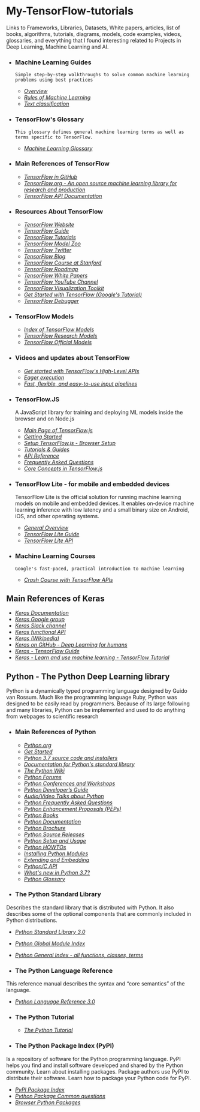 # My-TensorFlow-tutorials

Links to Frameworks, Libraries,  Datasets, White papers, articles, list of books, algorithms, tutorials, diagrams, models, code examples, videos, glossaries, and everything that I found interesting related to Projects in Deep Learning, Machine Learning and AI.

- ### Machine Learning Guides

      Simple step-by-step walkthroughs to solve common machine learning problems using best practices

   - [*Overview*](https://developers.google.com/machine-learning/guides/)
   - [*Rules of Machine Learning*](https://developers.google.com/machine-learning/guides/rules-of-ml/)
   - [*Text classification*](https://developers.google.com/machine-learning/guides/text-classification/)

- ### TensorFlow's Glossary

      This glossary defines general machine learning terms as well as terms specific to TensorFlow.
   
   - [*Machine Learning Glossary*](https://developers.google.com/machine-learning/glossary/)
   
- ### Main References of TensorFlow

   - [*TensorFlow in GitHub*](<https://github.com/tensorflow/tensorflow>)
   - [*TensorFlow.org - An open source machine learning library for research and production*](https://www.tensorflow.org/)
   - [*TensorFlow API Documentation*](https://www.tensorflow.org/api_docs)

- ### Resources About TensorFlow

   - [*TensorFlow Website*](https://www.tensorflow.org/)
   - [*TensorFlow Guide*](https://www.tensorflow.org/guide)
   - [*TensorFlow Tutorials*](https://www.tensorflow.org/tutorials/)
   - [*TensorFlow Model Zoo*](https://github.com/tensorflow/models)
   - [*TensorFlow Twitter*](https://twitter.com/tensorflow)
   - [*TensorFlow Blog*](https://medium.com/tensorflow)
   - [*TensorFlow Course at Stanford*](https://web.stanford.edu/class/cs20si)
   - [*TensorFlow Roadmap*](https://www.tensorflow.org/community/roadmap)
   - [*TensorFlow White Papers*](https://www.tensorflow.org/about/bib)
   - [*TensorFlow YouTube Channel*](https://www.youtube.com/channel/UC0rqucBdTuFTjJiefW5t-IQ)
   - [*TensorFlow Visualization Toolkit*](https://github.com/tensorflow/tensorboard)   
   - [*Get Started with TensorFlow (Google's Tutorial)*](https://www.tensorflow.org/tutorials)
   - [*TensorFlow Debugger*](https://www.tensorflow.org/guide/debugger)
   
- ### TensorFlow Models

   - [*Index of TensorFlow Models*](https://github.com/tensorflow/models)
   - [*TensorFlow Research Models*](https://github.com/tensorflow/models/tree/master/research)
   - [*TensorFlow Official Models*](https://github.com/tensorflow/models/tree/master/official)

    
- ### Videos and updates about TensorFlow

   - [*Get started with TensorFlow's High-Level APIs*](https://www.youtube.com/watch?v=tjsHSIG8I08)
   - [*Eager execution*](https://www.youtube.com/watch?v=T8AW0fKP0Hs)
   - [*Fast, flexible, and easy-to-use input pipelines*](https://www.youtube.com/watch?v=uIcqeP7MFH0) 

- ### TensorFlow.JS  

   A JavaScript library for training and deploying ML models inside the browser and on Node.js

   - [*Main Page of TensorFlow.js*](https://js.tensorflow.org/)
   - [*Getting Started*](https://js.tensorflow.org/#getting-started)
   - [*Setup TensorFlow.js - Browser Setup*](https://js.tensorflow.org/setup/)
   - [*Tutorials & Guides*](https://js.tensorflow.org/tutorials/)
   - [*API Reference*](https://js.tensorflow.org/api/0.15.1/)
   - [*Frequently Asked Questions*](https://js.tensorflow.org/faq/)
   - [*Core Concepts in TensorFlow.js*](https://js.tensorflow.org/tutorials/core-concepts.html)
   

- ### TensorFlow Lite - for mobile and embedded devices

   TensorFlow Lite is the official solution for running machine learning models on mobile and embedded devices. It enables on‑device machine learning inference with low latency and a small binary size on Android, iOS, and other operating systems. 
   
   - [*General Overview*](https://www.tensorflow.org/lite)
   - [*TensorFlow Lite Guide*](https://www.tensorflow.org/lite/overview)
   - [*TensorFlow Lite API*](https://www.tensorflow.org/api_docs/python/tf/contrib/lite)
   
- ### Machine Learning Courses

      Google's fast-paced, practical introduction to machine learning
      
    - [*Crash Course with TensorFlow APIs*](https://developers.google.com/machine-learning/crash-course/)

## Main References of Keras

  - [*Keras Documentation*](https://keras.io/)  
  - [*Keras Google group*](https://groups.google.com/forum/#!forum/keras-users)
  - [*Keras Slack channel*](https://kerasteam.slack.com/)  
  - [*Keras functional API*](https://keras.io/getting-started/functional-api-guide/)
  - [*Keras (Wikipedia)*](https://en.wikipedia.org/wiki/Keras)
  - [*Keras on GitHub - Deep Learning for humans*](https://github.com/keras-team)
  - [*Keras - TensorFlow Guide*](https://www.tensorflow.org/guide/keras)
  - [*Keras - Learn and use machine learning - TensorFlow Tutorial*](https://www.tensorflow.org/tutorials/keras)
  
  
## Python - The Python Deep Learning library

Python is a dynamically typed programming language designed by Guido van Rossum. Much like the programming language Ruby, Python was designed to be easily read by programmers. Because of its large following and many libraries, Python can be implemented and used to do anything from webpages to scientific research

- ### Main References of Python

  - [*Python.org*](https://www.python.org/)
  - [*Get Started*](https://www.python.org/about/gettingstarted/)
  - [*Python 3.7 source code and installers*](https://www.python.org/downloads/release/python-372/)
  - [*Documentation for Python's standard library*](https://docs.python.org/)
  - [*The Python Wiki*](https://wiki.python.org/moin/)
  - [*Python Forums*](https://www.python.org/community/forums/)
  - [*Python Conferences and Workshops*](https://www.python.org/community/workshops/)
  - [*Python Developer’s Guide*](https://devguide.python.org/)
  - [*Audio/Video Talks about Python*](https://www.python.org/doc/av/)
  - [*Python Frequently Asked Questions*](https://docs.python.org/3/faq/)
  - [*Python Enhancement Proposals (PEPs)*](https://www.python.org/dev/peps/)
  - [*Python Books*](https://wiki.python.org/moin/PythonBooks)
  - [*Python Documentation*](https://www.python.org/doc/)
  - [*Python Brochure*](https://brochure.getpython.info/)
  - [*Python Source Releases*](https://www.python.org/downloads/source/)
  - [*Python Setup and Usage*](https://docs.python.org/3/using/index.html)
  - [*Python HOWTOs*](https://docs.python.org/3/howto/index.html)
  - [*Installing Python Modules*](https://docs.python.org/3/installing/index.html)
  - [*Extending and Embedding*](https://docs.python.org/3/extending/index.html)
  - [*Python/C API*](https://docs.python.org/3/c-api/index.html)
  - [*What's new in Python 3.7?*](https://docs.python.org/3/whatsnew/3.7.html)
  - [*Python Glossary*](https://docs.python.org/3/glossary.html)
  
 - ### The Python Standard Library
 
Describes the standard library that is distributed with Python. It also describes some of the optional components that are commonly included in Python distributions.
 
   - [*Python Standard Library 3.0*](https://docs.python.org/3/library/)
   - [*Python Global Module Index*](https://docs.python.org/3/py-modindex.html)
   - [*Python General Index - all functions, classes, terms*](https://docs.python.org/3/genindex.html)
   
 - ### The Python Language Reference
 
This reference manual describes the syntax and “core semantics” of the language. 
 
   - [*Python Language Reference 3.0*](https://docs.python.org/3/reference/index.html#reference-index)
   
 - ### The Python Tutorial
 
   - [*The Python Tutorial*](https://docs.python.org/3/tutorial/index.html)   
    
- ### The Python Package Index (PyPI) 

Is a repository of software for the Python programming language. PyPI helps you find and install software developed and shared by the Python community. Learn about installing packages. Package authors use PyPI to distribute their software. Learn how to package your Python code for PyPI.

   - [*PyPI Package Index*](https://pypi.org/)
   - [*Python Package Common questions*](https://pypi.org/help/)
   - [*Browser Python Packages*](https://pypi.org/search/)
       
  
  

  
